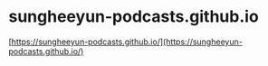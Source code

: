 # sungheeyun-podcasts.github.io

[https://sungheeyun-podcasts.github.io/](https://sungheeyun-podcasts.github.io/)
